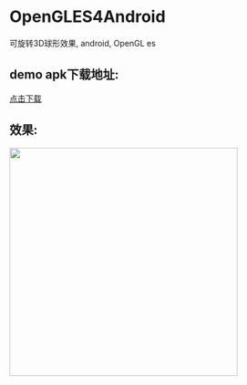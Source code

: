 # OpenGLES4Android
可旋转3D球形效果, android, OpenGL es

## demo apk下载地址: 
[点击下载](https://github.com/Eric0liang/OpenGLES4Android/raw/main/app-release-unsigned.apk)

## 效果: 
<img src="https://github.com/Eric0liang/cardocr/blob/master/images/6.png" width="400px"/>

